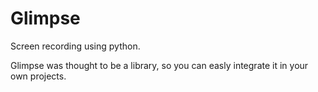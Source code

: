 # Glimpse
Screen recording using python.

Glimpse was thought to be a library, so you can easly integrate it in your own projects.